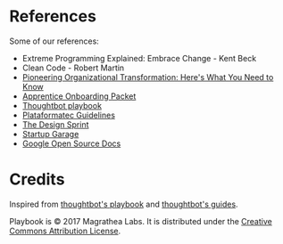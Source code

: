 # References

Some of our references:

* Extreme Programming Explained: Embrace Change - Kent Beck
* Clean Code - Robert Martin
* [Pioneering Organizational Transformation: Here's What You Need to Know](https://www.thoughtworks.com/insights/blog/10-tips-transformation-guide-pioneers)
* [Apprentice Onboarding Packet](https://www.apprentice.io)
* [Thoughtbot playbook](https://thoughtbot.com/playbook)
* [Plataformatec Guidelines](guidelines.plataformatec.com.br)
* [The Design Sprint](www.gv.com/sprint)
* [Startup Garage](https://www.gsb.stanford.edu/stanford-gsb-experience/academic/entrepreneurship/startup-garage)
* [Google Open Source Docs](https://opensource.google.com/docs)

# Credits

Inspired from [thoughtbot's playbook](https://thoughtbot.com/playbook) and [thoughtbot's guides](https://github.com/thoughtbot/guides).

Playbook is © 2017 Magrathea Labs. It is distributed under the [Creative Commons Attribution License](https://creativecommons.org/licenses/by/3.0/).
